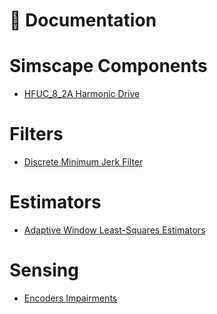 📖 Documentation
=================

# Simscape Components
- [HFUC_8_2A Harmonic Drive](./simscape_components/HFUC_8_2A/)

# Filters
- [Discrete Minimum Jerk Filter](./filters/discrete_minimum_jerk/)

# Estimators
- [Adaptive Window Least-Squares Estimators](./estimators/adaptive_window_least_squares/)

# Sensing
- [Encoders Impairments](./sensing/encoders_impairments/)

